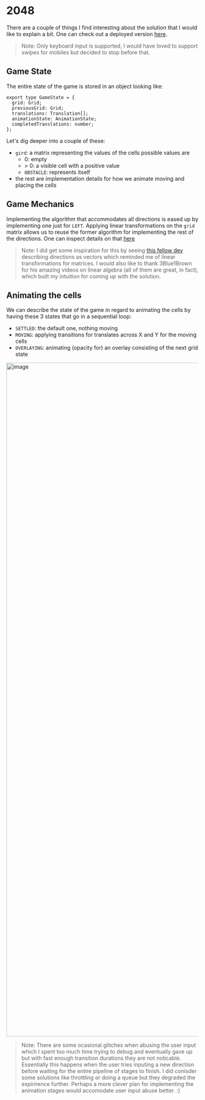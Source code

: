 # 2048

There are a couple of things I find interesting about the solution that I would like to explain a bit. One can check out a deployed version [here](https://intense-everglades-29802.herokuapp.com).

> Note: Only keyboard input is supported, I would have loved to support swipes for mobiles but decided to stop before that.

## Game State

The entire state of the game is stored in an object looking like:

```
export type GameState = {
  grid: Grid;
  previousGrid: Grid;
  translations: Translation[];
  animationState: AnimationState;
  completedTranslations: number;
};
```

Let's dig deeper into a couple of these:

- `gird`: a matrix representing the values of the cells possible values are
    - 0: empty
    - \> 0: a visible cell with a positive value
    - `OBSTACLE`: represents itself
- the rest are implementation details for how we animate moving and placing the cells

## Game Mechanics

Implementing the algorithm that accommodates all directions is eased up by implementing one just for `LEFT`. Applying linear transformations on the `grid` matrix allows us to reuse the former algorithm for implementing the rest of the directions. One can inspect details on that [here](https://github.com/denishristov/2048/blob/ad3a15a6cebeec63edcafafa478d59c5b3c1c94d/src/GameMechanics.ts#L114)

> Note: I did get some inspiration for this by seeing [this fellow dev](https://github.com/gabrielecirulli/2048/blob/fc1ef4fe5a5fcccea7590f3e4c187c75980b353f/js/game_manager.js#L194) describing directions as vectors which reminded me of linear transformations for matrices. I would also like to thank 3Blue1Brown for his amazing videos on linear algebra (all of them are great, in fact), which built my intuition for coming up with the solution.

## Animating the cells

We can describe the state of the game in regard to animating the cells by having these 3 states that go in a sequential loop:

- `SETTLED`: the default one, nothing moving
- `MOVING`: applying transitions for translates across X and Y for the moving cells
- `OVERLAYING`: animating (opacity for) an overlay consisting of the next grid state

<img width="1766" alt="image" src="https://user-images.githubusercontent.com/22468578/198354482-679dad17-1fb2-4f85-ab82-7758ac9e9edb.png">

> Note: There are some ocasional glitches when abusing the user input which I spent too much time trying to debug and eventually gave up but with fast enough transition durations they are not noticable. Essentially this happens when the user tries inputing a new direction before waiting for the entire pipeline of stages to finish. I did conisder some solutions like throttling or doing a queue but they degraded the expirirence further. Perhaps a more clever plan for implementing the animation stages would accomodate user input abuse better. :) 
